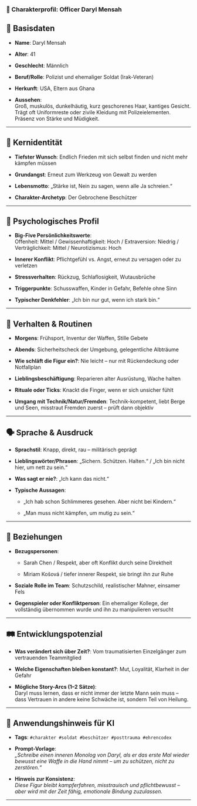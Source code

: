 ### 🧬 Charakterprofil: **Officer Daryl Mensah**

🪪 Basisdaten
-------------

* **Name**: Daryl Mensah

* **Alter**: 41

* **Geschlecht**: Männlich

* **Beruf/Rolle**: Polizist und ehemaliger Soldat (Irak-Veteran)

* **Herkunft**: USA, Eltern aus Ghana

* **Aussehen**:  
  Groß, muskulös, dunkelhäutig, kurz geschorenes Haar, kantiges Gesicht. Trägt oft Uniformreste oder zivile Kleidung mit
  Polizeielementen. Präsenz von Stärke und Müdigkeit.

* * *

🎯 Kernidentität
----------------

* **Tiefster Wunsch**: Endlich Frieden mit sich selbst finden und nicht mehr kämpfen müssen

* **Grundangst**: Erneut zum Werkzeug von Gewalt zu werden

* **Lebensmotto**: „Stärke ist, Nein zu sagen, wenn alle Ja schreien.“

* **Charakter-Archetyp**: Der Gebrochene Beschützer

* * *

🧠 Psychologisches Profil
-------------------------

* **Big-Five Persönlichkeitswerte**:  
  Offenheit: Mittel / Gewissenhaftigkeit: Hoch / Extraversion: Niedrig / Verträglichkeit: Mittel / Neurotizismus: Hoch

* **Innerer Konflikt**: Pflichtgefühl vs. Angst, erneut zu versagen oder zu verletzen

* **Stressverhalten**: Rückzug, Schlaflosigkeit, Wutausbrüche

* **Triggerpunkte**: Schusswaffen, Kinder in Gefahr, Befehle ohne Sinn

* **Typischer Denkfehler**: „Ich bin nur gut, wenn ich stark bin.“

* * *

🔄 Verhalten & Routinen
-----------------------

* **Morgens**: Frühsport, Inventur der Waffen, Stille Gebete

* **Abends**: Sicherheitscheck der Umgebung, gelegentliche Albträume

* **Wie schläft die Figur ein?**: Nie leicht – nur mit Rückendeckung oder Notfallplan

* **Lieblingsbeschäftigung**: Reparieren alter Ausrüstung, Wache halten

* **Rituale oder Ticks**: Knackt die Finger, wenn er sich unsicher fühlt

* **Umgang mit Technik/Natur/Fremden**: Technik-kompetent, liebt Berge und Seen, misstraut Fremden zuerst – prüft dann
  objektiv

* * *

🗣️ Sprache & Ausdruck
----------------------

* **Sprachstil**: Knapp, direkt, rau – militärisch geprägt

* **Lieblingswörter/Phrasen**: „Sichern. Schützen. Halten.“ / „Ich bin nicht hier, um nett zu sein.“

* **Was sagt er nie?**: „Ich kann das nicht.“

* **Typische Aussagen**:

    * „Ich hab schon Schlimmeres gesehen. Aber nicht bei Kindern.“

    * „Man muss nicht kämpfen, um mutig zu sein.“

* * *

👥 Beziehungen
--------------

* **Bezugspersonen**:

    * Sarah Chen / Respekt, aber oft Konflikt durch seine Direktheit

    * Miriam Košová / tiefer innerer Respekt, sie bringt ihn zur Ruhe

* **Soziale Rolle im Team**: Schutzschild, realistischer Mahner, einsamer Fels

* **Gegenspieler oder Konfliktperson**: Ein ehemaliger Kollege, der vollständig übernommen wurde und ihn zu manipulieren
  versucht

* * *

🛤️ Entwicklungspotenzial
-------------------------

* **Was verändert sich über Zeit?**: Vom traumatisierten Einzelgänger zum vertrauenden Teammitglied

* **Welche Eigenschaften bleiben konstant?**: Mut, Loyalität, Klarheit in der Gefahr

* **Mögliche Story-Arcs (1–2 Sätze)**:  
  Daryl muss lernen, dass er nicht immer der letzte Mann sein muss – dass Vertrauen in andere keine Schwäche ist,
  sondern Teil von Heilung.

* * *

🧾 Anwendungshinweis für KI
---------------------------

* **Tags**: `#charakter #soldat #beschützer #posttrauma #ehrencodex`

* **Prompt-Vorlage**:  
  _„Schreibe einen inneren Monolog von Daryl, als er das erste Mal wieder bewusst eine Waffe in die Hand nimmt – um zu
  schützen, nicht zu zerstören.“_

* **Hinweis zur Konsistenz**:  
  _Diese Figur bleibt kampferfahren, misstrauisch und pflichtbewusst – aber wird mit der Zeit fähig, emotionale Bindung
  zuzulassen._

* * *
